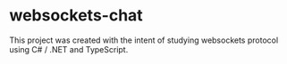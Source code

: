 # websockets-chat
This project was created with the intent of studying websockets protocol using C# / .NET and TypeScript.
